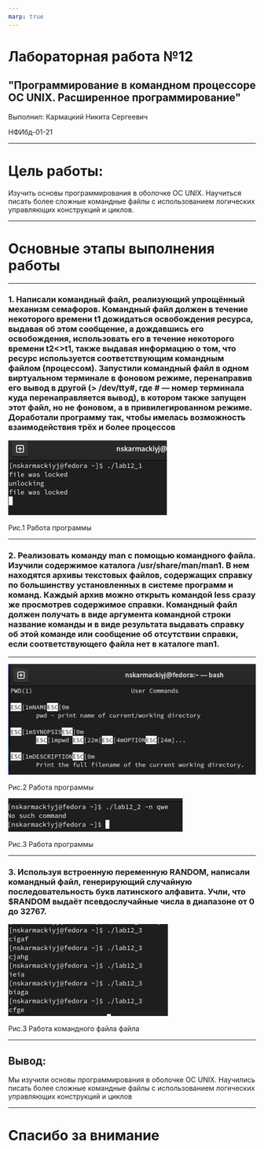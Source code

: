 ```yaml
---
marp: true
---
```


# Лабораторная работа №12

## "Программирование в командном процессоре ОС UNIX. Расширенное программирование"

Выполнил: Кармацкий Никита Сергеевич

НФИбд-01-21

___

# Цель работы:

Изучить основы программирования в оболочке ОС UNIX. Научиться писать более
сложные командные файлы с использованием логических управляющих конструкций
и циклов.


___

# Основные этапы выполнения работы

___

### 1. Написали командный файл, реализующий упрощённый механизм семафоров. Командный файл должен в течение некоторого времени t1 дожидаться освобождения ресурса, выдавая об этом сообщение, а дождавшись его освобождения, использовать его в течение некоторого времени t2<>t1, также выдавая информацию о том, что ресурс используется соответствующим командным файлом (процессом). Запустили командный файл в одном виртуальном терминале в фоновом режиме, перенаправив его вывод в другой (> /dev/tty#, где # — номер терминала куда перенаправляется вывод), в котором также запущен этот файл, но не фоновом, а в привилегированном режиме. Доработали программу так, чтобы имелась возможность взаимодействия трёх и более процессов

![Рис.1](screen/1.png)

Рис.1 Работа программы

___

### 2. Реализовать команду man с помощью командного файла. Изучили содержимое каталога /usr/share/man/man1. В нем находятся архивы текстовых файлов, содержащих справку по большинству установленных в системе программ и команд. Каждый архив можно открыть командой less сразу же просмотрев содержимое справки. Командный файл должен получать в виде аргумента командной строки название команды и в виде результата выдавать справку об этой команде или сообщение об отсутствии справки, если соответствующего файла нет в каталоге man1.

___

![Рис.2](screen/2.png)

Рис.2 Работа программы

![Рис.2](screen/4.png)

Рис.3 Работа программы

___


### 3. Используя встроенную переменную RANDOM, написали командный файл, генерирующий случайную последовательность букв латинского алфавита. Учли, что $RANDOM выдаёт псевдослучайные числа в диапазоне от 0 до 32767.

![](screen/3.png)

Рис.3 Работа командного файла файла

___

## Вывод: 

Мы изучили основы программирования в оболочке ОС UNIX. Научились писать более сложные командные файлы с использованием логических управляющих конструкций и циклов
___

# Спасибо за внимание